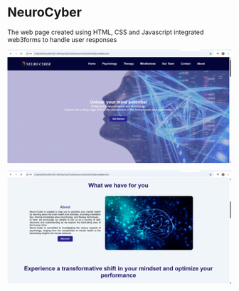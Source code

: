 # NeuroCyber
The web page created using HTML, CSS and Javascript integrated web3forms to handle user responses

![image alt](https://github.com/Tarini-alt/NeuroCyber/blob/8f02cd5ae7e768ab34e6a070adaab2ac95aa42fd/Screenshot%20(390).png)

![image alt](https://github.com/Tarini-alt/NeuroCyber/blob/9f6ca2ad2e640a990690253069396169f89c875b/Screenshot%20(391).png)


